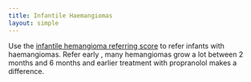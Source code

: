```yaml
---
title: Infantile Haemangiomas
layout: simple
---
```


Use the [infantile hemangioma referring score](https://www.ihscoring.com/) to refer infants with haemangiomas. Refer early , many hemangiomas grow a lot between 2 months and 6 months and earlier treatment with propranolol makes a difference.
